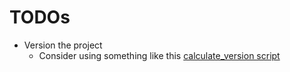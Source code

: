# TODOs

- Version the project
  - Consider using something like this [calculate_version script](https://github.com/NHSDigital/gp-registrations-management-information-api/blob/master/scripts/calculate_version.py)
